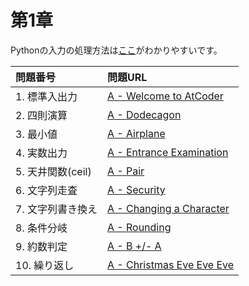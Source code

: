 # 第1章
Pythonの入力の処理方法は[ここ](https://qiita.com/fmhr/items/77fc453e2fb1bc02e392)がわかりやすいです。

|問題番号|問題URL|
|:---|:---|
|1. 標準入出力 | [A - Welcome to AtCoder](https://atcoder.jp/contests/practice/tasks/practice_1)|
|2. 四則演算 |[A - Dodecagon](https://atcoder.jp/contests/abc134/tasks/abc134_a)|
|3. 最小値|[A - Airplane](https://atcoder.jp/contests/abc129/tasks/abc129_a)|
|4. 実数出力|[A - Entrance Examination](https://atcoder.jp/contests/abc117/tasks/abc117_a)|
|5. 天井関数(ceil)|[A - Pair](https://atcoder.jp/contests/abc108/tasks/abc108_a)|
|6. 文字列走査|[A - Security](https://atcoder.jp/contests/abc131/tasks/abc131_a)|
|7. 文字列書き換え|[A - Changing a Character](https://atcoder.jp/contests/abc126/tasks/abc126_a)|
|8. 条件分岐|[A - Rounding](https://atcoder.jp/contests/abc130/tasks/abc130_a)
|9. 約数判定|[A - B +/- A](https://atcoder.jp/contests/abc118/tasks/abc118_a)
|10. 繰り返し|[A - Christmas Eve Eve Eve](https://atcoder.jp/contests/abc115/tasks/abc115_a)